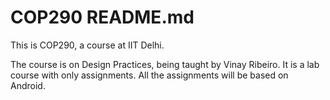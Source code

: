 # COP290 README.md
This is COP290, a course at IIT Delhi. 

The course is on Design Practices, being taught by Vinay Ribeiro.
It is a lab course with only assignments. All the assignments will be based on Android.

